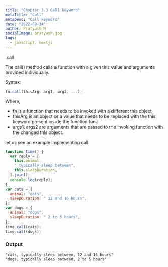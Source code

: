 ```yaml
---
title: "Chapter 3.3 Call keyword"
metaTitle: "Call"
metaDesc: "Call keyword"
date: "2022-09-14"
author: Pratyush M
socialImage: pratyush.jpg
tags:
  - javscript, nextjs
---
```


.call

The call() method calls a function with a given this value and arguments provided individually.

Syntax:

```js
fn.call(thisArg, arg1, arg2, ...);
```

Where,

- fn is a function that needs to be invoked with a different this object
- thisArg is an object or a value that needs to be replaced with the this keyword present inside the function func
- args1, args2 are arguments that are passed to the invoking function with the changed this object.

let us see an example implementing call

```js
function time() {
  var reply = [
    this.animal,
    " typically sleep between",
    this.sleepDuration,
  ].join();
  console.log(reply);
}
var cats = {
  animal: "cats",
  sleepDuration: " 12 and 16 hours",
};
var dogs = {
  animal: "dogs",
  sleepDuration: " 2 to 5 hours",
};
time.call(cats);
time.call(dogs);
```

### Output

```
"cats, typically sleep between, 12 and 16 hours"
"dogs, typically sleep between, 2 to 5 hours"
```
